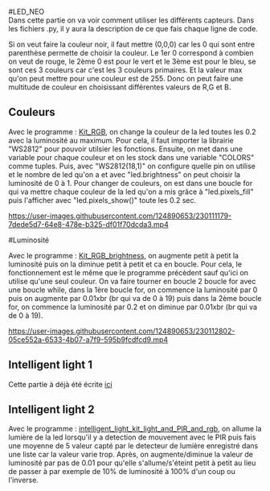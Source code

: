 #LED_NEO                                                
Dans cette partie on va voir comment utiliser les différents capteurs. Dans les fichiers .py, il y aura la description de ce que fais chaque ligne de code. 

Si on veut faire la couleur noir, il faut mettre (0,0,0) car les 0 qui sont entre parenthèse permette de choisir la couleur. Le 1er 0 correspond à combien on veut de rouge, le 2ème 0 est pour le vert et le 3ème est pour le bleu, se sont ces 3 couleurs car c'est les 3 couleurs primaires. Et la valeur max qu'on peut mettre pour une couleur est de 255. Donc on peut faire une multitude de couleur en choisissant différentes valeurs de R,G et B.

## Couleurs                                           

Avec le programme : [Kit_RGB](Kit_RGB.py), on change la couleur de la led toutes les 0.2 avec la luminosité au maximum.
Pour cela, il faut importer la librairie "WS2812" pour pouvoir utilsier les fonctions. Ensuite, on met dans une variable pour chaque couleur et on les stock dans une variable "COLORS" comme tuples. Puis, avec "WS2812(18,1)" on configure quelle pin on utilise et le nombre de led qu'on a et avec "led.brightness" on peut choisir la luminosité de 0 à 1. Pour changer de couleurs, on est dans une boucle for qui va mettre chaque couleur de la led qu'on a mis grâce à "led.pixels_fill" puis l'afficher avec "led.pixels_show()" toute les 0.2 sec.


https://user-images.githubusercontent.com/124890653/230111179-7dede5d7-64e8-478e-b325-df01f70dcda3.mp4

#Luminosité 

Avec le programme : [Kit_RGB_brightness](Kit_RGB_brightness.py), on augmente petit à petit la luminosité puis on la diminue petit à petit et ca en boucle.
Pour cela, le fonctionnement est le même que le programme précèdent sauf qu'ici on utilise qu'une seul couleur. On va faire tourner en boucle 2 boucle for avec une boucle while, dans la 1ère boucle for, on commence la luminosité par 0 puis on augmente par 0.01xbr (br qui va de 0 à 19) puis dans la 2ème boucle for, on commence la luminosité par 0.2 et on diminue par 0.01xbr (br qui va de 0 à 19).

https://user-images.githubusercontent.com/124890653/230112802-05ce552a-6533-4b07-a7f9-595b9fcdfcd9.mp4

## Intelligent light 1                                
Cette partie à déjà été écrite [ici](https://github.com/HEPL-Starygin/smartcities/tree/main/Sensors)

## Intelligent light 2

Avec le programme : [intelligent_light_kit_light_and_PIR_and_rgb](intelligent_light_kit_light_and_PIR_and_rgb.py), on allume la lumière de la led lorsqu'il y a detection de mouvement avec le PIR puis fais une moyenne de 5 valeur capté par le detecteur de lumière enregistré dans une liste car la valeur varie trop. Après, on augmente/diminue la valeur de luminosité par pas de 0.01 pour qu'elle s'allume/s'éteint petit à petit au lieu de passer à par exemple de 10% de luminosité à 100% d'un coup ou l'inverse.                                                                                                

